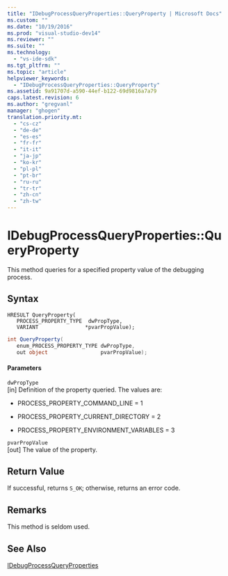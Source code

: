 ```yaml
---
title: "IDebugProcessQueryProperties::QueryProperty | Microsoft Docs"
ms.custom: ""
ms.date: "10/19/2016"
ms.prod: "visual-studio-dev14"
ms.reviewer: ""
ms.suite: ""
ms.technology: 
  - "vs-ide-sdk"
ms.tgt_pltfrm: ""
ms.topic: "article"
helpviewer_keywords: 
  - "IDebugProcessQueryProperties::QueryProperty"
ms.assetid: 9a91707d-a590-44ef-b122-69d9816a7a79
caps.latest.revision: 6
ms.author: "gregvanl"
manager: "ghogen"
translation.priority.mt: 
  - "cs-cz"
  - "de-de"
  - "es-es"
  - "fr-fr"
  - "it-it"
  - "ja-jp"
  - "ko-kr"
  - "pl-pl"
  - "pt-br"
  - "ru-ru"
  - "tr-tr"
  - "zh-cn"
  - "zh-tw"
---
```

# IDebugProcessQueryProperties::QueryProperty
This method queries for a specified property value of the debugging process.  
  
## Syntax  
  
```cpp#  
HRESULT QueryProperty(  
   PROCESS_PROPERTY_TYPE  dwPropType,  
   VARIANT               *pvarPropValue);  
```  
  
```c#  
int QueryProperty(  
   enum_PROCESS_PROPERTY_TYPE dwPropType,  
   out object                 pvarPropValue);  
```  
  
#### Parameters  
 `dwPropType`  
 [in] Definition of the property queried. The values are:  
  
-   PROCESS_PROPERTY_COMMAND_LINE = 1  
  
-   PROCESS_PROPERTY_CURRENT_DIRECTORY = 2  
  
-   PROCESS_PROPERTY_ENVIRONMENT_VARIABLES = 3  
  
 `pvarPropValue`  
 [out] The value of the property.  
  
## Return Value  
 If successful, returns `S_OK`; otherwise, returns an error code.  
  
## Remarks  
 This method is seldom used.  
  
## See Also  
 [IDebugProcessQueryProperties](../extensibility/idebugprocessqueryproperties.md)